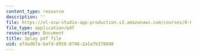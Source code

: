 ```yaml
---
content_type: resource
description: ''
file: https://ol-ocw-studio-app-production.s3.amazonaws.com/courses/8-03sc-physics-iii-vibrations-and-waves-fall-2016/afdad67abafdd95687062a1a7b376048_QxemLb8-5AA.pdf
file_type: application/pdf
resourcetype: Document
title: 3play pdf file
uid: afdad67a-bafd-d956-8706-2a1a7b376048
---
```

